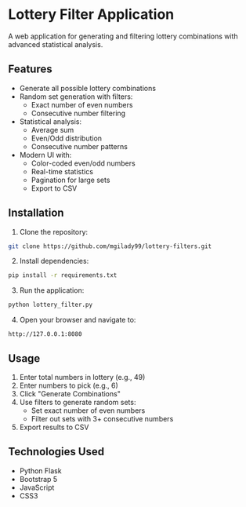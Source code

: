 # Lottery Filter Application

A web application for generating and filtering lottery combinations with advanced statistical analysis.

## Features

- Generate all possible lottery combinations
- Random set generation with filters:
  - Exact number of even numbers
  - Consecutive number filtering
- Statistical analysis:
  - Average sum
  - Even/Odd distribution
  - Consecutive number patterns
- Modern UI with:
  - Color-coded even/odd numbers
  - Real-time statistics
  - Pagination for large sets
  - Export to CSV

## Installation

1. Clone the repository:
```bash
git clone https://github.com/mgilady99/lottery-filters.git
```

2. Install dependencies:
```bash
pip install -r requirements.txt
```

3. Run the application:
```bash
python lottery_filter.py
```

4. Open your browser and navigate to:
```
http://127.0.0.1:8080
```

## Usage

1. Enter total numbers in lottery (e.g., 49)
2. Enter numbers to pick (e.g., 6)
3. Click "Generate Combinations"
4. Use filters to generate random sets:
   - Set exact number of even numbers
   - Filter out sets with 3+ consecutive numbers
5. Export results to CSV

## Technologies Used

- Python Flask
- Bootstrap 5
- JavaScript
- CSS3
